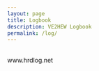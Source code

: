 ```yaml
---
layout: page
title: Logbook
description: VE2HEW Logbook
permalink: /log/
---
```


<!-- HRDLOG.net script start -->
<div id="hrdlog-oa"> </div>
<div id="hrdlog">www.hrdlog.net</div>
<script type="text/javascript" language="javascript" src="http://www.hrdlog.net/hrdlog.js"></script>
<script type="text/javascript" language="javascript">
var ohrdlog = new HrdLog('VE2HEW');
setInterval('ohrdlog.LoadOnAir()', 15000);
ohrdlog.LoadByCallsign();
ohrdlog.SetColors('&colors=%23FFFFFF','%23FFFFFF','%23F6F4EB');
ohrdlog.LoadLastQso(20);
ohrdlog.DisableLinks();
</script>
